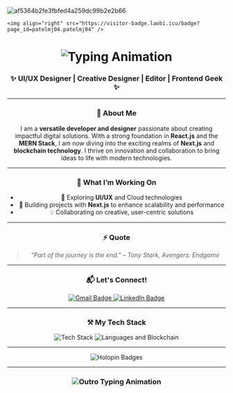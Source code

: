 ![af5364b2fe3fbfed4a259dc99b2e2b66](https://github.com/user-attachments/assets/f442e32c-7064-4b87-8392-57fad159066b)
    
    <img align="right" src="https://visitor-badge.laobi.icu/badge?page_id=patelmj04.patelmj04" />
<div align="center">

<h1 align="center">
    <img src="https://readme-typing-svg.herokuapp.com/?font=Righteous&size=35&center=true&vCenter=true&width=500&height=70&duration=4000&lines=Welcome!;+I'm+patelmj04!;" alt="Typing Animation" />
</h1>

<h3 align="center">✨ UI/UX Designer | Creative Designer | Editor | Frontend Geek ✨</h3>

---

### 👋 About Me

I am a **versatile developer and designer** passionate about creating impactful digital solutions. With a strong foundation in **React.js** and the **MERN Stack**, I am now diving into the exciting realms of **Next.js** and **blockchain technology**. I thrive on innovation and collaboration to bring ideas to life with modern technologies.

---

### 🔧 What I’m Working On  
- 🚀 Exploring **UI/UX** and Cloud technologies  
- 🌱 Building projects with **Next.js** to enhance scalability and performance  
- 💡 Collaborating on creative, user-centric solutions  

---

### ⚡ Quote
> *"Part of the journey is the end." – Tony Stark, Avengers: Endgame*
---

### 📬 Let's Connect!  
<div align="center"> 
  <a href="mailto:devxicy@gmail.com" target="_blank">
    <img src="https://img.shields.io/badge/Gmail-EA4335?style=for-the-badge&logo=gmail&logoColor=white" alt="Gmail Badge" />
  </a>
  <a href="https://linkedin.com/in/saket-rathi" target="_blank">
    <img src="https://img.shields.io/badge/LinkedIn-0A66C2?style=for-the-badge&logo=linkedin&logoColor=white" alt="LinkedIn Badge" />
  </a>
</div>

---

### ⚒️ My Tech Stack  
<div align="center">
    <img src="https://skillicons.dev/icons?i=html,css,tailwind,react,nextjs,nodejs,mongodb,typescript,vscode,github,figma" alt="Tech Stack" />
    <img src="https://skillicons.dev/icons?i=javascript,python,java,c,solidity" alt="Languages and Blockchain" />
</div>

---

<div align="center">
  <img src="https://holopin.me/patelmj04" alt="Holopin Badges" />
</div>

---

<h3 align="center">
    <img src="https://readme-typing-svg.herokuapp.com/?font=Righteous&size=25&center=true&vCenter=true&width=500&height=70&duration=4000&lines=Thanks+for+stopping+by!+✌️;+Let's+create+something+amazing+together!" alt="Outro Typing Animation" />
</h3>
